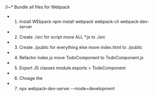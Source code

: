 //~* Bundle all files for Webpack

* 1. Install WEbpack
    npm install webpack webpack-cli webpack-dev-server

* 2. Create ./src for script
        move ALL *.js to ./src

* 3. Create ./public for everything else
        move index.html to ./public

* 4. Refactor index.js
        move TodoComponent to TodoComponent.js

* 5. Export JS classes
        module.exports = TodoComponent

* 6. Chnage the <script src>
        <script src="main.js"></script>
* 7. npx webpack-dev-server --mode=development
